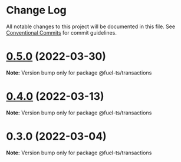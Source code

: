 # Change Log

All notable changes to this project will be documented in this file.
See [Conventional Commits](https://conventionalcommits.org) for commit guidelines.

# [0.5.0](https://github.com/FuelLabs/fuels-ts/compare/v0.4.0...v0.5.0) (2022-03-30)

**Note:** Version bump only for package @fuel-ts/transactions





# [0.4.0](https://github.com/FuelLabs/fuels-ts/compare/v0.3.0...v0.4.0) (2022-03-13)

**Note:** Version bump only for package @fuel-ts/transactions





# 0.3.0 (2022-03-04)

**Note:** Version bump only for package @fuel-ts/transactions
